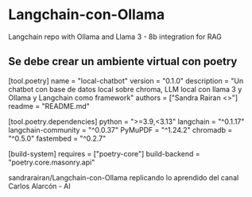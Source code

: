 # Langchain-con-Ollama

Langchain repo with Ollama and Llama 3 - 8b integration for RAG

## Se debe crear un ambiente virtual con poetry

[tool.poetry]
name = "local-chatbot"
version = "0.1.0"
description = "Un chatbot con base de datos local sobre chroma, LLM local con llama 3 y Ollama y Langchain como framework"
authors = ["Sandra Rairan <>"]
readme = "README.md"

[tool.poetry.dependencies]
python = ">=3.9,<3.13"
langchain = "^0.1.17"
langchain-community = "^0.0.37"
PyMuPDF = "^1.24.2"
chromadb = "^0.5.0"
fastembed = "^0.2.7"


[build-system]
requires = ["poetry-core"]
build-backend = "poetry.core.masonry.api"


sandrarairan/Langchain-con-Ollama replicando lo aprendido del canal Carlos Alarcón - AI
